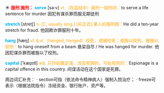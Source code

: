 ☀ <font color="red">**服刑 施刑：**</font>
<font color="sky blue">**serve**</font> [sə:v] 
<font color="orange">vt.（在监狱中）服刑一段时间：</font>to serve a life sentence for murder 因犯有谋杀罪而服无期徒刑

<font color="sky blue">**stretch**</font> [stretʃ]
<font color="orange">n. [C, usually sing.] [非正式] 某人的服刑期：</font>He did a ten-year stretch for fraud. 他因欺诈罪服刑十年。

<font color="sky blue">**hang**</font> [hæŋ] 
<font color="orange">vt.＆vi.（hanged, hanged）绞死，或被绞死；或施以绞刑，被施以绞刑：</font>to hang oneself from a beam 悬梁自尽 / He was hanged for murder. 他因犯谋杀罪而被施以了绞刑。

<font color="sky blue">**capital**</font> ['kæpɪtl] 
<font color="orange">adj. 只作前置定语，涉及死罪的，可处死刑的：</font>Espionage is a capital offence in this country. 间谍活动在这个国家是死罪。
           
周边词汇补充：
· section可指（依法命令精神病人）强制入院治疗；
· freeze可表示（根据法院指令）冻结资金、银行账户、资产等。
